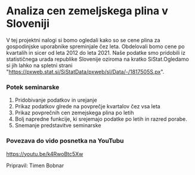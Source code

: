 # Analiza cen zemeljskega plina v Sloveniji
V tej projektni nalogi si bomo ogledali kako so se cene plina za gospodinjske uporabnike spreminjale čez leta.
Obdelovali bomo cene po kvartalih in sicer od leta 2012 do leta 2021.
Naše podatke smo pridobili iz statističnega urada republike Slovenije oziroma na kratko SiStat.Ogledamo si jih lahko na  spletni strani "https://pxweb.stat.si/SiStatData/pxweb/sl/Data/-/1817505S.px".

### Potek seminarske
1. Pridobivanje podatkov in urejanje
2. Prikaz podatkov glrede na povprečje kvartalov čez vsa leta
3. Prikaz povprečnih cen zemejskega plina po letih
4. Bolj napredne funkcije, ki srejemajo podatke po letih in razred porabe.
5. Snemanje predstavitve seminarske

### Povezava do vido posnetka na YouTubu

https://youtu.be/k4RwoBtc5Xw


Pripravil: Timen Bobnar